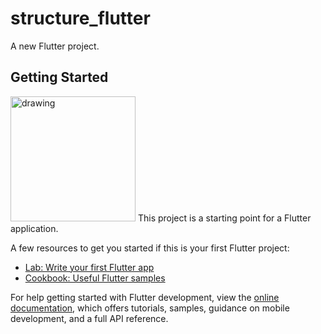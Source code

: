 # structure_flutter

A new Flutter project.

## Getting Started
<img src="https://user-images.githubusercontent.com/64205648/183563550-7e5c6bd9-d440-43be-b6ce-89d52f7d4edd.png" alt="drawing" width="200"/>
This project is a starting point for a Flutter application.


A few resources to get you started if this is your first Flutter project:

- [Lab: Write your first Flutter app](https://docs.flutter.dev/get-started/codelab)
- [Cookbook: Useful Flutter samples](https://docs.flutter.dev/cookbook)

For help getting started with Flutter development, view the
[online documentation](https://docs.flutter.dev/), which offers tutorials,
samples, guidance on mobile development, and a full API reference.

